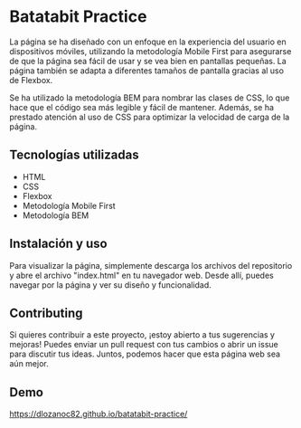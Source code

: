 
# Batatabit Practice

La página se ha diseñado con un enfoque en la experiencia del usuario en dispositivos móviles, utilizando la metodología Mobile First para asegurarse de que la página sea fácil de usar y se vea bien en pantallas pequeñas. La página también se adapta a diferentes tamaños de pantalla gracias al uso de Flexbox.

Se ha utilizado la metodología BEM para nombrar las clases de CSS, lo que hace que el código sea más legible y fácil de mantener. Además, se ha prestado atención al uso de CSS para optimizar la velocidad de carga de la página.

## Tecnologías utilizadas

* HTML
* CSS
* Flexbox
* Metodología Mobile First
* Metodología BEM

## Instalación y uso
Para visualizar la página, simplemente descarga los archivos del repositorio y abre el archivo "index.html" en tu navegador web. Desde allí, puedes navegar por la página y ver su diseño y funcionalidad.

## Contributing
Si quieres contribuir a este proyecto, ¡estoy abierto a tus sugerencias y mejoras! Puedes enviar un pull request con tus cambios o abrir un issue para discutir tus ideas. Juntos, podemos hacer que esta página web sea aún mejor.

## Demo
https://dlozanoc82.github.io/batatabit-practice/
